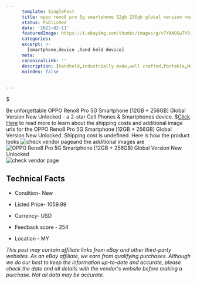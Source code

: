 ```yaml
---
      template: SinglePost
      title: oppo reno8 pro 5g smartphone 12gb 256gb global version new unlocked
      status: Published
      date: '2023-02-11'
      featuredImage: https://i.ebayimg.com/thumbs/images/g/v7YAAOSwTY9i6RoN/s-l225.jpg
      categories: 
      excerpt: >-
        [smartphone,device ,hand held device]
      meta:
      canonicalLink: ''
      description: [handheld,industrially made,well crafted,Portable,Mobile,Compact,Convenient,Lightweight,Maneuverable,Man-portable,Miniature,Carriable,Hand-held,Light,Holdable,Transportable,Mobile device,Pocket-sized,On-the-go,Wireless,Cordless,Compact size,Convenient size, smartphone,device ,hand held device]
      noindex: false
      
        
---
```

$

Be unforgettable OPPO Reno8 Pro 5G Smartphone [12GB + 256GB] Global Version New Unlocked - a 2-star Cell Phones & Smartphones device.
$[Click Here](https://www.ebay.com/itm/385038770294?hash=item59a6196076%3Ag%3Av7YAAOSwTY9i6RoN&mkevt=1&mkcid=1&mkrid=711-53200-19255-0&campid=%253CePNCampaignId%253E&customid=%253CreferenceId%253E&toolid=10049) to read more to learn about the shipping costs and additional image urls for the OPPO Reno8 Pro 5G Smartphone [12GB + 256GB] Global Version New Unlocked. Shipping cost is undefined. Here is how the product looks ![check vendor page](https://i.ebayimg.com/thumbs/images/g/v7YAAOSwTY9i6RoN/s-l225.jpg)and the additional images are![OPPO Reno8 Pro 5G Smartphone [12GB + 256GB] Global Version New Unlocked](https://i.ebayimg.com/images/g/v7YAAOSwTY9i6RoN/s-l640.jpg)![check vendor page](https://origin-galleryplus.ebayimg.com/ws/web/385038770294_2_0_1/225x225.jpg,https://origin-galleryplus.ebayimg.com/ws/web/385038770294_3_0_1/225x225.jpg)



 ## Technical Facts 



     
      

 - Condition- New 


      

 - Listed Price- 1059.99 


      

 - Currency- USD 


      

 - Feedback score - 254 


      

 - Location - MY 


      
      

 *_This post may contain affiliate links from eBay and other third-party websites. As an eBay affiliate, we earn from qualifying purchases. Although we do our best to keep the information up-to-date and accurate, please check the date and all details with the vendor's website before making a purchase. Not all data may be accurate._*






